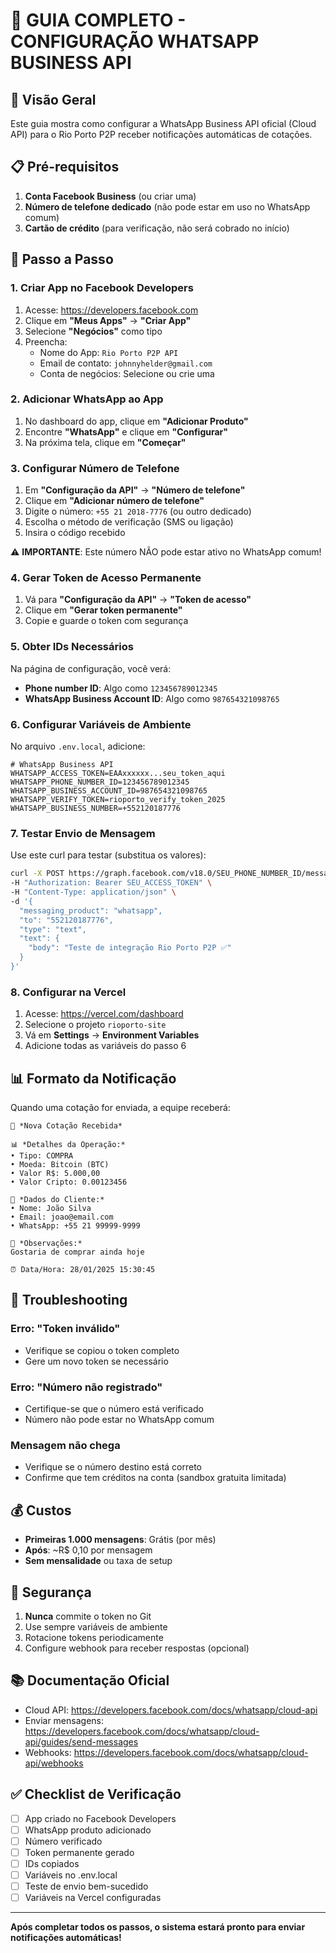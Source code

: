 # 📱 GUIA COMPLETO - CONFIGURAÇÃO WHATSAPP BUSINESS API

## 🎯 Visão Geral

Este guia mostra como configurar a WhatsApp Business API oficial (Cloud API) para o Rio Porto P2P receber notificações automáticas de cotações.

## 📋 Pré-requisitos

1. **Conta Facebook Business** (ou criar uma)
2. **Número de telefone dedicado** (não pode estar em uso no WhatsApp comum)
3. **Cartão de crédito** (para verificação, não será cobrado no início)

## 🚀 Passo a Passo

### 1. Criar App no Facebook Developers

1. Acesse: https://developers.facebook.com
2. Clique em **"Meus Apps"** → **"Criar App"**
3. Selecione **"Negócios"** como tipo
4. Preencha:
   - Nome do App: `Rio Porto P2P API`
   - Email de contato: `johnnyhelder@gmail.com`
   - Conta de negócios: Selecione ou crie uma

### 2. Adicionar WhatsApp ao App

1. No dashboard do app, clique em **"Adicionar Produto"**
2. Encontre **"WhatsApp"** e clique em **"Configurar"**
3. Na próxima tela, clique em **"Começar"**

### 3. Configurar Número de Telefone

1. Em **"Configuração da API"** → **"Número de telefone"**
2. Clique em **"Adicionar número de telefone"**
3. Digite o número: `+55 21 2018-7776` (ou outro dedicado)
4. Escolha o método de verificação (SMS ou ligação)
5. Insira o código recebido

⚠️ **IMPORTANTE**: Este número NÃO pode estar ativo no WhatsApp comum!

### 4. Gerar Token de Acesso Permanente

1. Vá para **"Configuração da API"** → **"Token de acesso"**
2. Clique em **"Gerar token permanente"**
3. Copie e guarde o token com segurança

### 5. Obter IDs Necessários

Na página de configuração, você verá:
- **Phone number ID**: Algo como `123456789012345`
- **WhatsApp Business Account ID**: Algo como `987654321098765`

### 6. Configurar Variáveis de Ambiente

No arquivo `.env.local`, adicione:

```env
# WhatsApp Business API
WHATSAPP_ACCESS_TOKEN=EAAxxxxxx...seu_token_aqui
WHATSAPP_PHONE_NUMBER_ID=123456789012345
WHATSAPP_BUSINESS_ACCOUNT_ID=987654321098765
WHATSAPP_VERIFY_TOKEN=rioporto_verify_token_2025
WHATSAPP_BUSINESS_NUMBER=+552120187776
```

### 7. Testar Envio de Mensagem

Use este curl para testar (substitua os valores):

```bash
curl -X POST https://graph.facebook.com/v18.0/SEU_PHONE_NUMBER_ID/messages \
-H "Authorization: Bearer SEU_ACCESS_TOKEN" \
-H "Content-Type: application/json" \
-d '{
  "messaging_product": "whatsapp",
  "to": "552120187776",
  "type": "text",
  "text": {
    "body": "Teste de integração Rio Porto P2P ✅"
  }
}'
```

### 8. Configurar na Vercel

1. Acesse: https://vercel.com/dashboard
2. Selecione o projeto `rioporto-site`
3. Vá em **Settings** → **Environment Variables**
4. Adicione todas as variáveis do passo 6

## 📊 Formato da Notificação

Quando uma cotação for enviada, a equipe receberá:

```
🔔 *Nova Cotação Recebida*

📊 *Detalhes da Operação:*
• Tipo: COMPRA
• Moeda: Bitcoin (BTC)
• Valor R$: 5.000,00
• Valor Cripto: 0.00123456

👤 *Dados do Cliente:*
• Nome: João Silva
• Email: joao@email.com
• WhatsApp: +55 21 99999-9999

💬 *Observações:*
Gostaria de comprar ainda hoje

⏰ Data/Hora: 28/01/2025 15:30:45
```

## 🔧 Troubleshooting

### Erro: "Token inválido"
- Verifique se copiou o token completo
- Gere um novo token se necessário

### Erro: "Número não registrado"
- Certifique-se que o número está verificado
- Número não pode estar no WhatsApp comum

### Mensagem não chega
- Verifique se o número destino está correto
- Confirme que tem créditos na conta (sandbox gratuita limitada)

## 💰 Custos

- **Primeiras 1.000 mensagens**: Grátis (por mês)
- **Após**: ~R$ 0,10 por mensagem
- **Sem mensalidade** ou taxa de setup

## 🔐 Segurança

1. **Nunca** commite o token no Git
2. Use sempre variáveis de ambiente
3. Rotacione tokens periodicamente
4. Configure webhook para receber respostas (opcional)

## 📚 Documentação Oficial

- Cloud API: https://developers.facebook.com/docs/whatsapp/cloud-api
- Enviar mensagens: https://developers.facebook.com/docs/whatsapp/cloud-api/guides/send-messages
- Webhooks: https://developers.facebook.com/docs/whatsapp/cloud-api/webhooks

## ✅ Checklist de Verificação

- [ ] App criado no Facebook Developers
- [ ] WhatsApp produto adicionado
- [ ] Número verificado
- [ ] Token permanente gerado
- [ ] IDs copiados
- [ ] Variáveis no .env.local
- [ ] Teste de envio bem-sucedido
- [ ] Variáveis na Vercel configuradas

---

**Após completar todos os passos, o sistema estará pronto para enviar notificações automáticas!**
